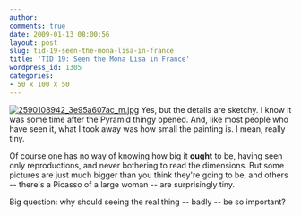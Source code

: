 ```yaml
---
author:
comments: true
date: 2009-01-13 08:00:56
layout: post
slug: tid-19-seen-the-mona-lisa-in-france
title: 'TID 19: Seen the Mona Lisa in France'
wordpress_id: 1305
categories:
- 50 x 100 x 50
---
```


[![2590108942_3e95a607ac_m.jpg](/uploads/2009/01/2590108942-3e95a607ac-m.jpg)](http://flickr.com/photos/gregory_bastien/2590108942/) Yes, but the details are sketchy. I know it was some time after the Pyramid thingy opened. And, like most people who have seen it, what I took away was how small the painting is. I mean, really tiny.

Of course one has no way of knowing how big it **ought** to be, having seen only reproductions, and never bothering to read the dimensions. But some pictures are just much bigger than you think they're going to be, and others -- there's a Picasso of a large woman -- are surprisingly tiny.

Big question: why should seeing the real thing -- badly -- be so important?



